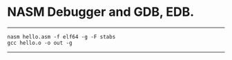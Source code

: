 
# NASM Debugger and GDB, EDB.
- - -
```
nasm hello.asm -f elf64 -g -F stabs
gcc hello.o -o out -g
```
- - -
